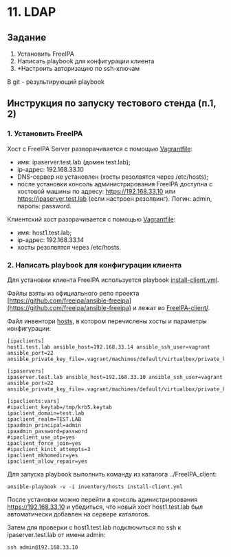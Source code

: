 # 11. LDAP
## Задание
1. Установить FreeIPA
2. Написать playbook для конфигурации клиента
3. *Настроить авторизацию по ssh-ключам

В git - результирующий playbook

## Инструкция по запуску тестового стенда (п.1, 2)

### 1. Установить FreeIPA

Хост с FreeIPA Server разворачивается с помощью [Vagrantfile](FreeIPA-server/Vagrantfile):
* имя: ipaserver.test.lab (домен test.lab);
* ip-адрес: 192.168.33.10
* DNS-сервер не установлен (хосты резолвятся через /etc/hosts);
* после установки консоль администрирования FreeIPA доступна с хостовой машины по адресу: https://192.168.33.10 или https://ipaserver.test.lab (если настроен резолвинг). Логин: admin, пароль: password.

Клиентский хост разорачивается с помощью [Vagrantfile](FreeIPA-client/Vagrantfile):
* имя: host1.test.lab;
* ip-адрес: 192.168.33.14
* хосты резолвятся через /etc/hosts.

### 2. Написать playbook для конфигурации клиента

Для установки клиента FreeIPA используется playbook [install-client.yml](FreeIPA-client/install-client.yml). 

Файлы взяты из официального репо проекта [https://github.com/freeipa/ansible-freeipa](https://github.com/freeipa/ansible-freeipa)
и лежат во [FreeIPA-client/](FreeIPA-client/).

Файл инвентори [hosts](FreeIPA-client/inventory/hosts), в котором перечислены хосты и параметры конфигурации:
````
[ipaclients]
host1.test.lab ansible_host=192.168.33.14 ansible_ssh_user=vagrant ansible_port=22 ansible_private_key_file=.vagrant/machines/default/virtualbox/private_key

[ipaservers]
ipaserver.test.lab ansible_host=192.168.33.10 ansible_ssh_user=vagrant ansible_port=22 ansible_private_key_file=.vagrant/machines/default/virtualbox/private_key

[ipaclients:vars]
#ipaclient_keytab=/tmp/krb5.keytab
ipaclient_domain=test.lab
ipaclient_realm=TEST.LAB
ipaadmin_principal=admin
ipaadmin_password=password
#ipaclient_use_otp=yes
ipaclient_force_join=yes
#ipaclient_kinit_attempts=3
ipaclient_mkhomedir=yes
ipaclient_allow_repair=yes
````
Для запуска playbook выполнить команду из каталога ../FreeIPA_client:

````
ansible-playbook -v -i inventory/hosts install-client.yml
````

После установки можно перейти в консоль адинистрироования https://192.168.33.10 и убедиться, что новый хост host1.test.lab был автоматически добавлен на сервере каталогов. 

Затем для проверки с host1.test.lab подключиться по ssh к ipaserver.test.lab от имени admin:

    ssh admin@192.168.33.10
